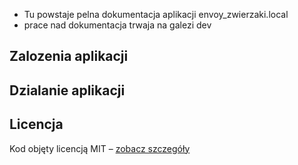 - Tu powstaje pelna dokumentacja aplikacji envoy_zwierzaki.local
- prace nad dokumentacja trwaja na galezi dev

## Zalozenia aplikacji

## Dzialanie aplikacji

## Licencja
Kod objęty licencją MIT – [zobacz szczegóły](./LICENSE)
